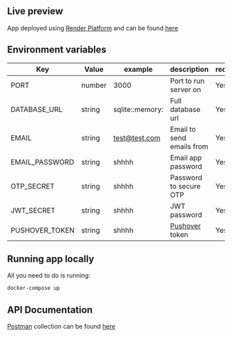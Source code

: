 ## Live preview

App deployed using [Render Platform](https://render.com/) and can be found [here](https://url-monitoring.onrender.com)

## Environment variables

| Key            | Value  | example         | description                             | required |
| -------------- | ------ | --------------- | --------------------------------------- | -------- |
| PORT           | number | 3000            | Port to run server on                   | Yes      |
| DATABASE_URL   | string | sqlite::memory: | Full database url                       | Yes      |
| EMAIL          | string | test@test.com   | Email to send emails from               | Yes      |
| EMAIL_PASSWORD | string | shhhh           | Email app password                      | Yes      |
| OTP_SECRET     | string | shhhh           | Password to secure OTP                  | Yes      |
| JWT_SECRET     | string | shhhh           | JWT password                            | Yes      |
| PUSHOVER_TOKEN | string | shhhh           | [Pushover](https://pushover.net/) token | Yes      |

## Running app locally

All you need to do is running:

```bash
docker-compose up
```

## API Documentation

[Postman](https://www.postman.com/) collection can be found [here](https://api.postman.com/collections/20984540-357604f2-8f99-4864-bf0e-7b31ce8236ec?access_key=PMAT-01GMN7TPZPW6PEQ320RAYDTJ9S)
